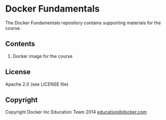 Docker Fundamentals
===================

The Docker Fundamentals repository contains supporting materials for the course.

## Contents

1. Docker image for the course



## License

Apache 2.0 (see LICENSE file)

## Copyright

Copyright Docker Inc Education Team 2014 <education@docker.com>

